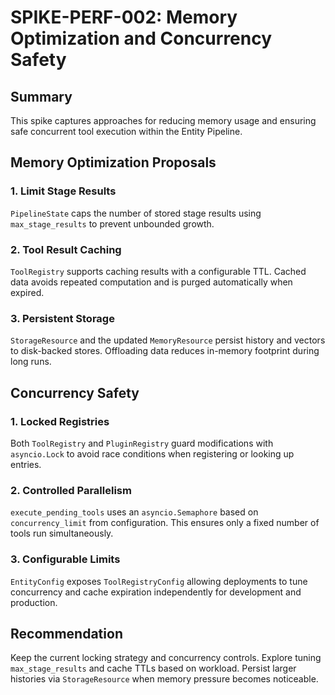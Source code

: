 # SPIKE-PERF-002: Memory Optimization and Concurrency Safety

## Summary
This spike captures approaches for reducing memory usage and ensuring safe concurrent tool execution within the Entity Pipeline.

## Memory Optimization Proposals
### 1. Limit Stage Results
`PipelineState` caps the number of stored stage results using `max_stage_results` to prevent unbounded growth.

### 2. Tool Result Caching
`ToolRegistry` supports caching results with a configurable TTL. Cached data avoids repeated computation and is purged automatically when expired.

### 3. Persistent Storage
`StorageResource` and the updated `MemoryResource` persist history and vectors to disk-backed stores. Offloading data reduces in-memory footprint during long runs.

## Concurrency Safety
### 1. Locked Registries
Both `ToolRegistry` and `PluginRegistry` guard modifications with `asyncio.Lock` to avoid race conditions when registering or looking up entries.

### 2. Controlled Parallelism
`execute_pending_tools` uses an `asyncio.Semaphore` based on `concurrency_limit` from configuration. This ensures only a fixed number of tools run simultaneously.

### 3. Configurable Limits
`EntityConfig` exposes `ToolRegistryConfig` allowing deployments to tune concurrency and cache expiration independently for development and production.

## Recommendation
Keep the current locking strategy and concurrency controls. Explore tuning `max_stage_results` and cache TTLs based on workload. Persist larger histories via `StorageResource` when memory pressure becomes noticeable.

